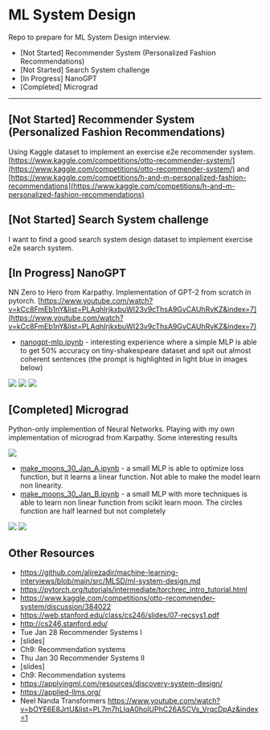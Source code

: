 # ML System Design

Repo to prepare for ML System Design interview. 

- [Not Started] Recommender System (Personalized Fashion Recommendations)
- [Not Started] Search System challenge
- [In Progress] NanoGPT
- [Completed] Micrograd

-----------

## [Not Started] Recommender System (Personalized Fashion Recommendations)

Using Kaggle dataset to implement an exercise e2e recommender system. [https://www.kaggle.com/competitions/otto-recommender-system/](https://www.kaggle.com/competitions/otto-recommender-system/) and [https://www.kaggle.com/competitions/h-and-m-personalized-fashion-recommendations](https://www.kaggle.com/competitions/h-and-m-personalized-fashion-recommendations)

## [Not Started] Search System challenge

I want to find a good search system design dataset to implement exercise e2e search system.

## [In Progress] NanoGPT

NN Zero to Hero from Karpathy. Implementation of GPT-2 from scratch in pytorch. [https://www.youtube.com/watch?v=kCc8FmEb1nY&list=PLAqhIrjkxbuWI23v9cThsA9GvCAUhRvKZ&index=7](https://www.youtube.com/watch?v=kCc8FmEb1nY&list=PLAqhIrjkxbuWI23v9cThsA9GvCAUhRvKZ&index=7)

- [nanogpt-mlp.ipynb](https://github.com/SolbiatiAlessandro/ML-system-design/blob/main/nanogpt/nanogpt-mlp.ipynb) - interesting experience where a simple MLP is able to get 50% accuracy on tiny-shakespeare dataset and spit out almost coherent sentences (the prompt is highlighted in light blue in images below)

![](https://raw.githubusercontent.com/SolbiatiAlessandro/ML-system-design/refs/heads/main/imgs/nanogpt-mlp1.png)
![](https://raw.githubusercontent.com/SolbiatiAlessandro/ML-system-design/refs/heads/main/imgs/nanogpt-mlp2.png)
![](https://raw.githubusercontent.com/SolbiatiAlessandro/ML-system-design/refs/heads/main/imgs/nanogpt-mlp3.png)

## [Completed] Micrograd

Python-only implemention of Neural Networks. Playing with my own implementation of micrograd from Karpathy. Some interesting results

![](https://raw.githubusercontent.com/SolbiatiAlessandro/ML-system-design/refs/heads/main/imgs/micrograd-MLP.svg)

- [make_moons_30_Jan_A.ipynb](https://github.com/SolbiatiAlessandro/ML-system-design/blob/main/micrograd/make_moons_30_Jan_A.ipynb) - a small MLP is able to optimize loss function, but it learns a linear function. Not able to make the model learn non linearity.
- [make_moons_30_Jan_B.ipynb](https://github.com/SolbiatiAlessandro/ML-system-design/blob/main/micrograd/make_moons_30_Jan_B.ipynb) - a small MLP with more techniques is able to learn non linear function from scikit learn moon. The circles function are half learned but not completely 

![](https://github.com/SolbiatiAlessandro/ML-system-design/blob/main/imgs/micrograd-1.png)
![](https://github.com/SolbiatiAlessandro/ML-system-design/blob/main/imgs/micrograd-2.png)


## Other Resources

- https://github.com/alirezadir/machine-learning-interviews/blob/main/src/MLSD/ml-system-design.md	
- https://pytorch.org/tutorials/intermediate/torchrec_intro_tutorial.html 
- https://www.kaggle.com/competitions/otto-recommender-system/discussion/384022 
- https://web.stanford.edu/class/cs246/slides/07-recsys1.pdf 
- http://cs246.stanford.edu/ 
- Tue Jan 28	Recommender Systems I
- [slides]	
- Ch9: Recommendation systems
- Thu Jan 30	Recommender Systems II
- [slides]	
- Ch9: Recommendation systems
- https://applyingml.com/resources/discovery-system-design/ 
- https://applied-llms.org/ 
- Neel Nanda Transformers https://www.youtube.com/watch?v=bOYE6E8JrtU&list=PL7m7hLIqA0hoIUPhC26ASCVs_VrqcDpAz&index=1
